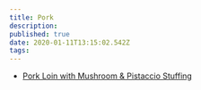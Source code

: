 ```yaml
---
title: Pork
description:
published: true
date: 2020-01-11T13:15:02.542Z
tags:
---
```


- [Pork Loin with Mushroom & Pistaccio Stuffing](pork-loin-with-mushroom-and-pistaccio-stuffing)
